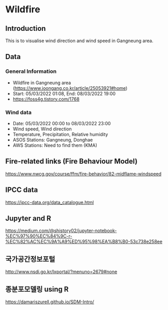 # Wildfire

## Introduction
This is to visualise wind direction and wind speed in Gangneung area.

## Data
### General Information
* Wildfire in Gangneung area (https://www.joongang.co.kr/article/25053921#home)
* Start: 05/03/2022 01:08, End: 08/03/2022 19:00
* https://foss4g.tistory.com/1768

### Wind data
* Date: 05/03/2022 00:00 to 08/03/2022 23:00
* Wind speed, Wind direction
* Temperature, Precipitation, Relative humidity
* ASOS Stations: Gangneung, Donghae
* AWS Stations: Need to find them (KMA)

## Fire-related links (Fire Behaviour Model)
https://www.nwcg.gov/course/ffm/fire-behavior/82-midflame-windspeed

## IPCC data
https://ipcc-data.org/data_catalogue.html

## Jupyter and R
https://medium.com/@shistory02/jupyter-notebook-%EC%97%90%EC%84%9C-r-%EC%82%AC%EC%9A%A9%ED%95%98%EA%B8%B0-53c738e258ee

## 국가공간정보포털
http://www.nsdi.go.kr/lxportal/?menuno=2679#none

## 종분포모델링 using R
https://damariszurell.github.io/SDM-Intro/